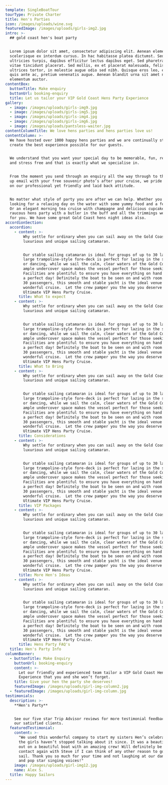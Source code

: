 ```yaml
---
template: SingleBoatTour
tourType: Private Charter
title: Hen's Parties
icon: /images/uploads/wine.svg
featuredImage: /images/uploads/girls-img2.jpg
intro: >-
  ## gold coast hen's boat party


  Lorem ipsum dolor sit amet, consectetur adipiscing elit. Aenean elementum
  scelerisque ex interdum cursus. In hac habitasse platea dictumst. Sed porta
  ultricies turpis, dapibus efficitur lectus dapibus eget. Sed pharetra urna
  vitae tincidunt placerat. Sed mollis, ex et placerat malesuada, felis orci
  ultrices tortor, in molestie augue odio sed nibh. Quisque eros leo, egestas
  quis ante ac, pretium venenatis augue. Aenean blandit urna sit amet nisi
  elementum auctor.
contentBox:
  buttonTitle: Make enquiry
  buttonUrl: booking-enquiry
  title: Let us tailor your VIP Gold Coast Hens Party Experience
gallery:
  - image: /images/uploads/girls-img9.jpg
  - image: /images/uploads/girls-img5.jpg
  - image: /images/uploads/girls-img4.jpg
  - image: /images/uploads/girls-img6.jpg
  - image: /images/uploads/pantsless-waiter.jpg
contentColumnTitle: We love hens parties and hens parties love us!
contentColumn: >-
  We have hosted over 1000 happy hens parties and we are continually striving to
  create the best experience possible for our guests.


  We understand that you want your special day to be memorable, fun, relaxing
  and stress free and that is exactly what we specialise in.


  From the moment you send through an enquiry all the way through to the follow
  up email with your free souvenir photo’s after your cruise, we pride ourselves
  on our professional yet friendly and laid back attitude.


  No matter what style of party you are after we can help. Whether you are
  looking for a relaxing day on the water with some yummy food and a few drinks.
  Or an elegant morning tea cruise with champagne and delicious cupcakes. Even a
  raucous hens party with a butler in the buff and all the trimmings we are here
  for you. We have some great Gold Coast hens night ideas also.
accordionSection:
  accordion:
    - content: >-
        Why settle for ordinary when you can sail away on the Gold Coast’s most
        luxurious and unique sailing catamaran.


        Our stable sailing catamaran is ideal for groups of up to 30 ladies. The
        large trampoline-style fore-deck is perfect for lazing in the sunshine
        or dancing, while we sail the calm, clear waters of the Gold Coast. The
        ample undercover space makes the vessel perfect for those seeking shade.
        Facilities are plentiful to ensure you have everything on hand to enjoy
        a perfect day! Definitely the boat to be seen on and with room for up to
        30 passengers, this smooth and stable yacht is the ideal venue for a
        wonderful cruise.  Let the crew pamper you the way you deserve with our
        Ultimate VIP Hens Party Cruise.
      title: What to expect
    - content: >-
        Why settle for ordinary when you can sail away on the Gold Coast’s most
        luxurious and unique sailing catamaran.


        Our stable sailing catamaran is ideal for groups of up to 30 ladies. The
        large trampoline-style fore-deck is perfect for lazing in the sunshine
        or dancing, while we sail the calm, clear waters of the Gold Coast. The
        ample undercover space makes the vessel perfect for those seeking shade.
        Facilities are plentiful to ensure you have everything on hand to enjoy
        a perfect day! Definitely the boat to be seen on and with room for up to
        30 passengers, this smooth and stable yacht is the ideal venue for a
        wonderful cruise.  Let the crew pamper you the way you deserve with our
        Ultimate VIP Hens Party Cruise.
      title: What to Bring
    - content: >-
        Why settle for ordinary when you can sail away on the Gold Coast’s most
        luxurious and unique sailing catamaran.


        Our stable sailing catamaran is ideal for groups of up to 30 ladies. The
        large trampoline-style fore-deck is perfect for lazing in the sunshine
        or dancing, while we sail the calm, clear waters of the Gold Coast. The
        ample undercover space makes the vessel perfect for those seeking shade.
        Facilities are plentiful to ensure you have everything on hand to enjoy
        a perfect day! Definitely the boat to be seen on and with room for up to
        30 passengers, this smooth and stable yacht is the ideal venue for a
        wonderful cruise.  Let the crew pamper you the way you deserve with our
        Ultimate VIP Hens Party Cruise.
      title: Considerations
    - content: >-
        Why settle for ordinary when you can sail away on the Gold Coast’s most
        luxurious and unique sailing catamaran.


        Our stable sailing catamaran is ideal for groups of up to 30 ladies. The
        large trampoline-style fore-deck is perfect for lazing in the sunshine
        or dancing, while we sail the calm, clear waters of the Gold Coast. The
        ample undercover space makes the vessel perfect for those seeking shade.
        Facilities are plentiful to ensure you have everything on hand to enjoy
        a perfect day! Definitely the boat to be seen on and with room for up to
        30 passengers, this smooth and stable yacht is the ideal venue for a
        wonderful cruise.  Let the crew pamper you the way you deserve with our
        Ultimate VIP Hens Party Cruise.
      title: VIP Packages
    - content: >-
        Why settle for ordinary when you can sail away on the Gold Coast’s most
        luxurious and unique sailing catamaran.


        Our stable sailing catamaran is ideal for groups of up to 30 ladies. The
        large trampoline-style fore-deck is perfect for lazing in the sunshine
        or dancing, while we sail the calm, clear waters of the Gold Coast. The
        ample undercover space makes the vessel perfect for those seeking shade.
        Facilities are plentiful to ensure you have everything on hand to enjoy
        a perfect day! Definitely the boat to be seen on and with room for up to
        30 passengers, this smooth and stable yacht is the ideal venue for a
        wonderful cruise.  Let the crew pamper you the way you deserve with our
        Ultimate VIP Hens Party Cruise.
      title: More Hen's Ideas
    - content: >-
        Why settle for ordinary when you can sail away on the Gold Coast’s most
        luxurious and unique sailing catamaran.


        Our stable sailing catamaran is ideal for groups of up to 30 ladies. The
        large trampoline-style fore-deck is perfect for lazing in the sunshine
        or dancing, while we sail the calm, clear waters of the Gold Coast. The
        ample undercover space makes the vessel perfect for those seeking shade.
        Facilities are plentiful to ensure you have everything on hand to enjoy
        a perfect day! Definitely the boat to be seen on and with room for up to
        30 passengers, this smooth and stable yacht is the ideal venue for a
        wonderful cruise.  Let the crew pamper you the way you deserve with our
        Ultimate VIP Hens Party Cruise.
      title: Hens Party FAQ's
  title: Hen's Party Info
columnBanner:
  - buttonTitle: Make Enquiry
    buttonUrl: booking-enquiry
    content: >-
      Let our friendly and experienced team tailor a VIP Gold Coast Hens Party
      Experience that you and she won’t forget.
    title: Give your hen the party she deserves!
    featuredImage: /images/uploads/girl-img-column2.jpg
  - featuredImage: /images/uploads/girl-img-column.jpg
testimonials:
  description: >-
    **Hen's Party**


    See our five star Trip Advisor reviews for more testimonial feedback from
    our satisfied clients.
  featuredTestimonial:
    content: >-
      "We used this wonderful company to start my sisters Hen’s celebrations and
      the girls haven’t stopped talking about it since. It was a beautiful day
      out on a beautiful boat with an amazing crew! Will definitely be in
      contact again with Steve if I can think of any other reason to go for a
      sail. Thank you so much for your time and not laughing at our dance moves
      and pop star singing voices!"
    image: /images/uploads/girl-img12.jpg
    name: Alex S.
  title: Happy Sailors
---
```


